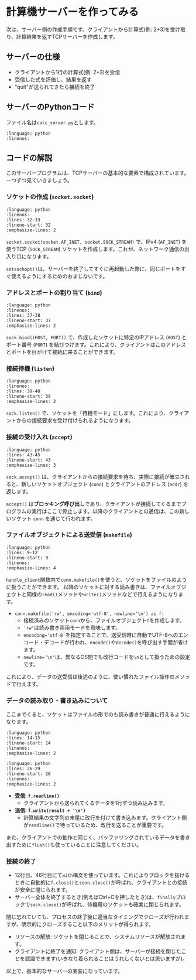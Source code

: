# 計算機サーバーを作ってみる

次は、サーバー側の作成手順です。クライアントから計算式(例: 2+3)を受け取り、計算結果を返すTCPサーバーを作成します。

## サーバーの仕様

- クライアントから1行の計算式(例: 2+3)を受信
- 受信した式を評価し、結果を返す
- "quit"が送られてきたら接続を終了

## サーバーのPythonコード

ファイル名は`calc_server.py`とします。

```{literalinclude} source/calc_server.py
:language: python
:linenos:
```

## コードの解説

このサーバープログラムは、TCPサーバーの基本的な要素で構成されています。一つずつ見ていきましょう。

### ソケットの作成 (`socket.socket`)

```{literalinclude} source/calc_server.py
:language: python
:linenos:
:lines: 32-33
:lineno-start: 32
:emphasize-lines: 2
```

`socket.socket(socket.AF_INET, socket.SOCK_STREAM)` で、IPv4 (`AF_INET`) を使うTCP (`SOCK_STREAM`) ソケットを作成します。これが、ネットワーク通信の出入り口になります。

`setsockopt()`は、サーバーを終了してすぐに再起動した際に、同じポートをすぐ使えるようにするためのおまじないです。

### アドレスとポートの割り当て (`bind`)

```{literalinclude} source/calc_server.py
:language: python
:linenos:
:lines: 37-38
:lineno-start: 37
:emphasize-lines: 2
```

`sock.bind((HOST, PORT))` で、作成したソケットに特定のIPアドレス (`HOST`) とポート番号 (`PORT`) を結びつけます。これにより、クライアントはこのアドレスとポートを目がけて接続に来ることができます。

### 接続待機 (`listen`)

```{literalinclude} source/calc_server.py
:language: python
:linenos:
:lines: 39-40
:lineno-start: 39
:emphasize-lines: 2
```

`sock.listen()` で、ソケットを「待機モード」にします。これにより、クライアントからの接続要求を受け付けられるようになります。

### 接続の受け入れ (`accept`)

```{literalinclude} source/calc_server.py
:language: python
:lines: 43-45
:lineno-start: 43
:emphasize-lines: 3
```

`sock.accept()` は、クライアントからの接続要求を待ち、実際に接続が確立されると、新しいソケットオブジェクト (`conn`) とクライアントのアドレス (`addr`) を返します。

`accept()` は**ブロッキング呼び出し**であり、クライアントが接続してくるまでプログラムの実行はここで停止します。以降のクライアントとの通信は、この新しいソケット `conn` を通じて行われます。

### ファイルオブジェクトによる送受信 (`makefile`)

```{literalinclude} source/calc_server.py
:language: python
:lines: 9-12
:lineno-start: 9
:linenos:
:emphasize-lines: 4
```

`handle_client`関数内で`conn.makefile()`を使うと、ソケットをファイルのように扱うことができます。
以降のソケットに対する読み書きは、ファイルオブジェクトと同様の`read()`メソッドや`write()`メソッドなどで行えるようになります。

- `conn.makefile('rw', encoding='utf-8', newline='\n') as f:`
  - 接続済みのソケット`conn`から、ファイルオブジェクト`f`を作成します。
  - `'rw'`は読み書き両用モードを意味します。
  - `encoding='utf-8'`を指定することで、送受信時に自動でUTF-8へのエンコード・デコードが行われ、`encode()`や`decode()`を呼び出す手間が省けます。
  - `newline='\n'`は、異なるOS間でも改行コードを`\n`として扱うための設定です。

これにより、データの送受信は後述のように、使い慣れたファイル操作のメソッドで行えます。

### データの読み取り・書き込みについて

ここまでくると、ソケットはファイルの形でのも読み書きが普通に行えるようになります。

```{literalinclude} source/calc_server.py
:language: python
:lines: 14-15
:lineno-start: 14
:linenos:
:emphasize-lines: 2
```

```{literalinclude} source/calc_server.py
:language: python
:lines: 26-29
:lineno-start: 26
:linenos:
:emphasize-lines: 2
```

- **受信: `f.readline()`**
  - クライアントから送られてくるデータを1行ずつ読み込みます。
- **送信: `f.write(result + '\n')`**
  - 計算結果の文字列の末尾に改行を付けて書き込みます。クライアント側が`readline()`で待っているため、改行を送ることが重要です。


また、クライアントでの動作と同じく、バッファリングされているデータを書き出すために`flush()`も使っていることに注意してください。

### 接続の終了

- 12行目、46行目にて`with`構文を使っています。これによりブロックを抜けるときに自動的に`f.close()`と`conn.close()`が呼ばれ、クライアントとの接続が安全に閉じられます。
- サーバー全体を終了するとき(例えばCtrl+Cを押したとき)は、`finally`ブロックで`sock.close()`が呼ばれ、待機用のソケットも確実に閉じられます。

閉じ忘れていても、プロセスの終了後に適当なタイミングでクローズが行われますが、明示的にクローズすること以下のメリットが得られます。

- リソースの解放: ソケットを閉じることで、システムリソースが解放されます。
- クライアントに終了を通知: クライアント側は、サーバーが接続を閉じたことを認識できます(いきなり着られることはうれしくないとは思いますが)。

以上で、基本的なサーバーの実装になっています。
